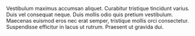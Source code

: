 Vestibulum maximus accumsan aliquet. Curabitur tristique tincidunt varius. Duis vel consequat neque. Duis mollis odio quis pretium vestibulum. Maecenas euismod eros nec erat semper, tristique mollis orci consectetur. Suspendisse efficitur in lacus ut rutrum. Praesent ut gravida dui.